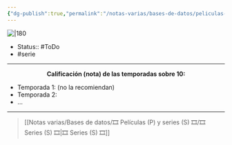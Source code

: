 ```yaml
---
{"dg-publish":true,"permalink":"/notas-varias/bases-de-datos/peliculas-p-y-series-s/s-the-white-lotus/"}
---
```



![|180](https://m.media-amazon.com/images/M/MV5BYjdjNzBmYjEtM2Y5My00YjI0LWJjY2YtOGQ4MjNkNmE2MDVjXkEyXkFqcGdeQXVyMTEyMjM2NDc2._V1_SX300.jpg)

- Status:: #ToDo 
- #serie

---

**<center>Calificación (nota) de las temporadas sobre 10:</center>**

- Temporada 1: (no la recomiendan)
- Temporada 2: 
- ...

---

> [[Notas varias/Bases de datos/🎞️ Películas (P) y series (S) 🎞️/🎞️ Series (S) 🎞️\|🎞️ Series (S) 🎞️]]